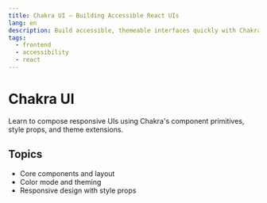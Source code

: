 ```yaml
---
title: Chakra UI – Building Accessible React UIs
lang: en
description: Build accessible, themeable interfaces quickly with Chakra UI components and theming system.
tags:
  - frontend
  - accessibility
  - react
---
```


# Chakra UI

Learn to compose responsive UIs using Chakra's component primitives, style props, and theme extensions.

## Topics

- Core components and layout
- Color mode and theming
- Responsive design with style props 